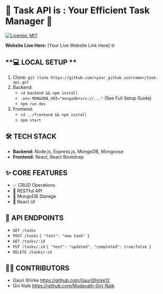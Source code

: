# 🚀 Task API is : Your Efficient Task Manager 📝

[![License: MIT](https://img.shields.io/badge/License-MIT-yellow.svg)](https://opensource.org/licenses/MIT)

**Website Live Here:** [Your Live Website Link Here] 🌐

## **💻 LOCAL SETUP **

1.  Clone: `git clone https://github.com/<your_github_username>/task-api.git`
2.  Backend:
    *   `cd backend && npm install`
    *   `.env`: `MONGODB_URI="mongodb+srv://..."` (See Full Setup Guide)
    *   `npm run dev`
3.  Frontend:
    *   `cd ../frontend && npm install`
    *   `npm start`

## **🛠️ TECH STACK**

*   **Backend:** Node.js, Express.js, MongoDB, Mongoose
*   **Frontend:** React, React Bootstrap

## **✨ CORE FEATURES**

*   ✅ CRUD Operations
*   📡 RESTful API
*   💾 MongoDB Storage
*   🎨 React UI

## **📡 API ENDPOINTS**

*   `GET /tasks`
*   `POST /tasks` `{ "text": "new task" }`
*   `GET /tasks/:id`
*   `PUT /tasks/:id` `{ "text": "updated", "completed": true/false }`
*   `DELETE /tasks/:id`

## **🧑‍💻 CONTRIBUTORS**

*   Gauri Shirke https://github.com/GauriShirke12
*   Giri Naik https://github.com/Mudavath-Giri-Naik

